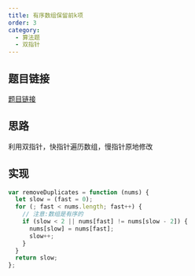 ```yaml
---
title: 有序数组保留前k项
order: 3
category:
  - 算法题
  - 双指针
---
```


## 题目链接

[题目链接](https://leetcode.cn/problems/remove-duplicates-from-sorted-array-ii/?envType=study-plan-v2&envId=top-interview-150)

## 思路

利用双指针，快指针遍历数组，慢指针原地修改

## 实现

```js
var removeDuplicates = function (nums) {
  let slow = (fast = 0);
  for (; fast < nums.length; fast++) {
    // 注意:数组是有序的
    if (slow < 2 || nums[fast] != nums[slow - 2]) {
      nums[slow] = nums[fast];
      slow++;
    }
  }
  return slow;
};
```
